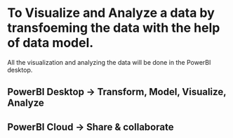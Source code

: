 # To Visualize and Analyze a data by transfoeming the data with the help of data model.

All the visualization and analyzing the data will be done in the PowerBI desktop.
## PowerBI Desktop -> Transform, Model, Visualize, Analyze
## PowerBI Cloud -> Share & collaborate
